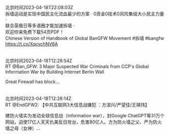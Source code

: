 北京时间2023-04-18T22:08:03Z<br>拆墙运动是实现中国民主化流血最少的方案 ·
 0资金0技术0风险集结大小民主力量 ·  
联合英俄日等多语圈才能加速拆墙 ·  
欢迎你来免费下载54页PDF！   
Chinese Version of Handbook of Global BanGFW Movement   #拆墙 #bangfw 
https://t.co/XqcychNV6A<br><br><br>北京时间2023-04-18T12:28:54Z<br>RT @Ban_GFW: 3  Major Suspected War Criminals  from CCP's Global Information War by Building Internet Berlin Wall

Great Firewall has block…<br><br><br>北京时间2023-04-18T12:28:14Z<br>RT @EndGFW2: 【中共互联网3大信息战嫌犯 ：方滨兴/严望佳/王瑛玮】  

建防火墙实为发动全球信息战（information war），封Google ChatGPT等31万个网站，迫使17亿人天天仇美反日攻台，危害80亿人。方为防火墙之父、严为防火墙之母（女神）…<br><br><br>